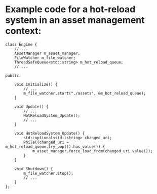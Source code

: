  # Example code for a hot-reload system in an asset management context:

    class Engine {
        // ...
        AssetManager m_asset_manager;
        FileWatcher m_file_watcher;
        ThreadSafeQueue<std::string> m_hot_reload_queue;
        // ...
        
    public:
    
        void Initialize() {
            // ...
            m_file_watcher.start("./assets", &m_hot_reload_queue);
        }
    
        void Update() {
            // ...
            HotReloadSystem_Update();
            // ...
        }
    
        void HotReloadSystem_Update() {
            std::optional<std::string> changed_uri;
            while((changed_uri = m_hot_reload_queue.try_pop()).has_value()) {
                m_asset_manager.force_load_from(changed_uri.value());
            }
        }
        
        void Shutdown() {
            m_file_watcher.stop();
            // ...
        }
    };